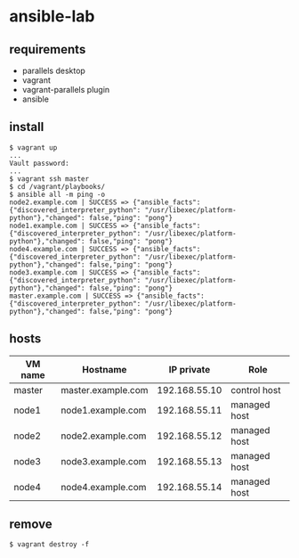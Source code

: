 # ansible-lab

## requirements

- parallels desktop
- vagrant
- vagrant-parallels plugin
- ansible

## install

```shell
$ vagrant up
...
Vault password:
...
$ vagrant ssh master
$ cd /vagrant/playbooks/
$ ansible all -m ping -o
node2.example.com | SUCCESS => {"ansible_facts": {"discovered_interpreter_python": "/usr/libexec/platform-python"},"changed": false,"ping": "pong"}
node1.example.com | SUCCESS => {"ansible_facts": {"discovered_interpreter_python": "/usr/libexec/platform-python"},"changed": false,"ping": "pong"}
node4.example.com | SUCCESS => {"ansible_facts": {"discovered_interpreter_python": "/usr/libexec/platform-python"},"changed": false,"ping": "pong"}
node3.example.com | SUCCESS => {"ansible_facts": {"discovered_interpreter_python": "/usr/libexec/platform-python"},"changed": false,"ping": "pong"}
master.example.com | SUCCESS => {"ansible_facts": {"discovered_interpreter_python": "/usr/libexec/platform-python"},"changed": false,"ping": "pong"}
```

## hosts

| VM name  | Hostname           | IP private    |Role          |
| -------- | ------------------ | ------------- | ------------ |
| master   | master.example.com | 192.168.55.10 | control host |
| node1    | node1.example.com  | 192.168.55.11 | managed host |
| node2    | node2.example.com  | 192.168.55.12 | managed host |
| node3    | node3.example.com  | 192.168.55.13 | managed host |
| node4    | node4.example.com  | 192.168.55.14 | managed host |

## remove

```shell
$ vagrant destroy -f
```
